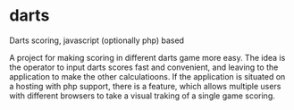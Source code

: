# darts
Darts scoring, javascript (optionally php) based

A project for making scoring in different darts game more easy. The idea is the operator to input darts scores fast and convenient, and leaving to the application to make the other calculatioons. If the application is situated on a hosting with php support, there is a feature, which allows multiple users with different browsers to take a visual traking of a single game scoring.
